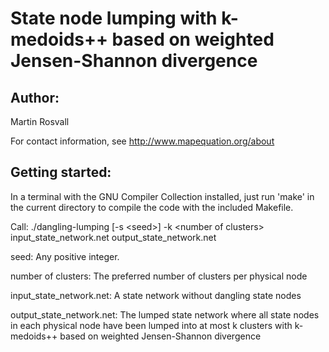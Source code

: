 # State node lumping with k-medoids++ based on weighted Jensen-Shannon divergence

## Author:

Martin Rosvall

For contact information, see http://www.mapequation.org/about


## Getting started:

In a terminal with the GNU Compiler Collection installed,
just run 'make' in the current directory to compile the
code with the included Makefile.


Call: ./dangling-lumping [-s \<seed\>] -k \<number of clusters\> input_state_network.net output_state_network.net

seed: Any positive integer.

number of clusters: The preferred number of clusters per physical node

input_state_network.net: A state network without dangling state nodes

output_state_network.net: The lumped state network where all state nodes in each physical node have
													been lumped into at most k clusters with k-medoids++ based on
													weighted Jensen-Shannon divergence